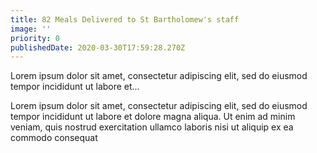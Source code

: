 ```yaml
---
title: 82 Meals Delivered to St Bartholomew's staff
image: ''
priority: 0
publishedDate: 2020-03-30T17:59:28.270Z
---
```

Lorem ipsum dolor sit amet, consectetur adipiscing elit, sed do eiusmod tempor incididunt ut labore et…

Lorem ipsum dolor sit amet, consectetur adipiscing elit, sed do eiusmod tempor incididunt ut labore et dolore magna aliqua. Ut enim ad minim veniam, quis nostrud exercitation ullamco laboris nisi ut aliquip ex ea commodo consequat